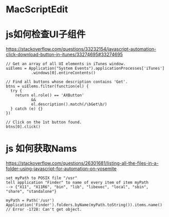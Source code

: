 # MacScriptEdit

# js如何检查UI子组件
https://stackoverflow.com/questions/33232154/javascript-automation-click-download-button-in-itunes/33274695#33274695
```
// Get an array of all UI elements in iTunes window.
uiElems = Application("System Events").applicationProcesses['iTunes']
           .windows[0].entireContents()

// Find all buttons whose description contains 'Get'.
btns = uiElems.filter(function(el) { 
  try {
    return el.role() == 'AXButton' 
           &&
           el.description().match(/\bGet\b/)
  } catch (e) {}
})

// Click on the 1st button found.
btns[0].click()
```


# js 如何获取Nams
https://stackoverflow.com/questions/26301681/listing-all-the-files-in-a-folder-using-javascript-for-automation-on-yosemite
```
set myPath to POSIX file "/usr"
tell application "Finder" to name of every item of item myPath
--> {"X11", "X11R6", "bin", "lib", "libexec", "local", "sbin", "share", "standalone"}

myPath = Path('/usr')
Application('Finder').folders.byName(myPath.toString()).items.name()
// Error -1728: Can't get object.
```
